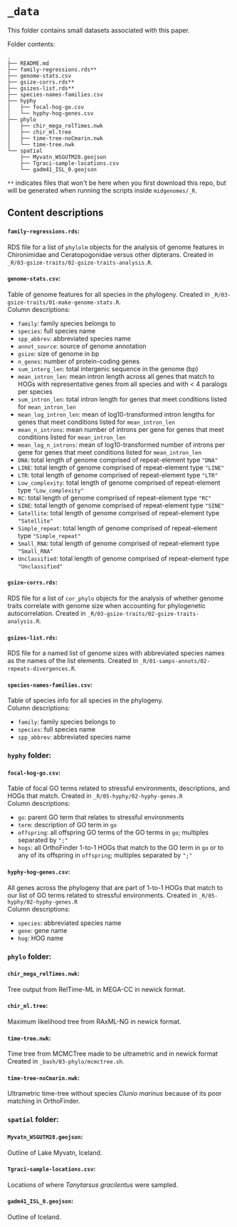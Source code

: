 
# `_data`

This folder contains small datasets associated with this paper.


Folder contents:

```
.
├── README.md
├── family-regressions.rds**
├── genome-stats.csv
├── gsize-corrs.rds**
├── gsizes-list.rds**
├── species-names-families.csv
├── hyphy
│   ├── focal-hog-go.csv
│   └── hyphy-hog-genes.csv
├── phylo
│   ├── chir_mega_relTimes.nwk
│   ├── chir_ml.tree
│   ├── time-tree-noCmarin.nwk
│   └── time-tree.nwk
└── spatial
    ├── Myvatn_WSGUTM28.geojson
    ├── Tgraci-sample-locations.csv
    └── gadm41_ISL_0.geojson
```

`**` indicates files that won't be here when you first download this repo,
but will be generated when running the scripts inside `midgenomes/_R`.


## Content descriptions

#### `family-regressions.rds`:
RDS file for a list of `phylolm` objects for the 
analysis of genome features in Chironimidae and Ceratopogonidae versus 
other dipterans.
Created in `_R/03-gsize-traits/02-gsize-traits-analysis.R`.

#### `genome-stats.csv`: 
Table of genome features for all species in the phylogeny.
Created in `_R/03-gsize-traits/01-make-genome-stats.R`.<br>
Column descriptions:

- `family`: family species belongs to
- `species`: full species name
- `spp_abbrev`: abbreviated species name
- `annot_source`: source of genome annotation
- `gsize`: size of genome in bp
- `n_genes`: number of protein-coding genes
- `sum_interg_len`: total intergenic sequence in the genome (bp)
- `mean_intron_len`: mean intron length across all genes that match to HOGs 
  with representative genes from all species and with < 4 paralogs per species
- `sum_intron_len`: total intron length for genes that meet conditions listed
  for `mean_intron_len`
- `mean_log_intron_len`: mean of log10-transformed intron lengths for genes
  that meet conditions listed for `mean_intron_len`
- `mean_n_introns`: mean number of introns per gene for genes
  that meet conditions listed for `mean_intron_len`
- `mean_log_n_introns`: mean of log10-transformed number of introns per gene
  for genes that meet conditions listed for `mean_intron_len`
- `DNA`: total length of genome comprised of repeat-element type `"DNA"`
- `LINE`: total length of genome comprised of repeat-element type `"LINE"`
- `LTR`: total length of genome comprised of repeat-element type `"LTR"`
- `Low_complexity`: total length of genome comprised of repeat-element type `"Low_complexity"`
- `RC`: total length of genome comprised of repeat-element type `"RC"`
- `SINE`: total length of genome comprised of repeat-element type `"SINE"`
- `Satellite`: total length of genome comprised of repeat-element type `"Satellite"`
- `Simple_repeat`: total length of genome comprised of repeat-element type `"Simple_repeat"`
- `Small_RNA`: total length of genome comprised of repeat-element type `"Small_RNA"`
- `Unclassified`: total length of genome comprised of repeat-element type `"Unclassified"`


#### `gsize-corrs.rds`:
RDS file for a list of `cor_phylo` objects for the analysis
of whether genome traits correlate with genome size when accounting
for phylogenetic autocorrelation.
Created in `_R/03-gsize-traits/02-gsize-traits-analysis.R`.


#### `gsizes-list.rds`:
RDS file for a named list of genome sizes with abbreviated 
species names as the names of the list elements.
Created in `_R/01-samps-annots/02-repeats-divergences.R`.

#### `species-names-families.csv`: 
Table of species info for all species in the phylogeny.<br>
Column descriptions:

- `family`: family species belongs to
- `species`: full species name
- `spp_abbrev`: abbreviated species name



### `hyphy` folder:

#### `focal-hog-go.csv`:
Table of focal GO terms related to stressful environments, descriptions, and
HOGs that match.
Created in `_R/05-hyphy/02-hyphy-genes.R`<br>
Column descriptions:

- `go`: parent GO term that relates to stressful environments
- `term`: description of GO term in `go`
- `offspring`: all offspring GO terms of the GO terms in `go`; 
  multiples separated by `";"`
- `hogs`: all OrthoFinder 1-to-1 HOGs that match to the GO term in `go` or 
  to any of its offspring in `offspring`; multiples separated by `";"`

#### `hyphy-hog-genes.csv`:
All genes across the phylogeny that are part of 1-to-1 HOGs that match to our
list of GO terms related to stressful environments.
Created in `_R/05-hyphy/02-hyphy-genes.R`<br>
Column descriptions:

- `species`: abbreviated species name
- `gene`: gene name
- `hog`: HOG name



### `phylo` folder:

#### `chir_mega_relTimes.nwk`:
Tree output from RelTime-ML in MEGA-CC in newick format.

#### `chir_ml.tree`:
Maximum likelihood tree from RAxML-NG in newick format.

#### `time-tree.nwk`:
Time tree from MCMCTree made to be ultrametric and in newick format
Created in `_bash/03-phylo/mcmctree.sh`.

#### `time-tree-noCmarin.nwk`:
Ultrametric time-tree without species *Clunio marinus* because of its
poor matching in OrthoFinder.


### `spatial` folder:

#### `Myvatn_WSGUTM28.geojson`:
Outline of Lake Myvatn, Iceland.

#### `Tgraci-sample-locations.csv`:
Locations of where *Tanytarsus gracilentus* were sampled.

#### `gadm41_ISL_0.geojson`:
Outline of Iceland.
